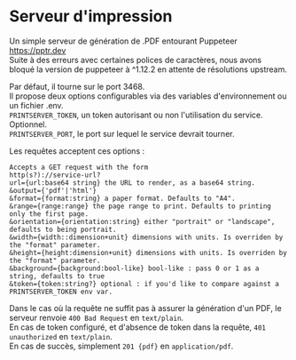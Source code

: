 # Serveur d'impression

Un simple serveur de génération de .PDF entourant Puppeteer https://pptr.dev  
Suite à des erreurs avec certaines polices de caractères, nous avons bloqué la version de puppeteer à ^1.12.2 en attente de résolutions upstream.  

Par défaut, il tourne sur le port 3468.  
Il propose deux options configurables via des variables d'environnement ou un fichier .env.  
`PRINTSERVER_TOKEN`, un token autorisant ou non l'utilisation du service. Optionnel.  
`PRINTSERVER_PORT`, le port sur lequel le service devrait tourner.  

Les requêtes acceptent ces options :  

```
Accepts a GET request with the form
http(s?)://service-url?
url={url:base64 string} the URL to render, as a base64 string.
&output={'pdf'|'html'}
&format={format:string} a paper format. Defaults to "A4".
&range={range:range} the page range to print. Defaults to printing only the first page.
&orientation={orientation:string} either "portrait" or "landscape", defaults to being portrait.
&width={width::dimension+unit} dimensions with units. Is overriden by the "format" parameter.
&height={height:dimension+unit} dimensions with units. Is overriden by the "format" parameter.
&background={background:bool-like} bool-like : pass 0 or 1 as a string, defaults to true
&token={token:string?} optional : if you'd like to compare against a PRINTSERVER_TOKEN env var.
```

Dans le cas où la requête ne suffit pas à assurer la génération d'un PDF, le serveur renvoie `400 Bad Request` en `text/plain`.  
En cas de token configuré, et d'absence de token dans la requête, `401 unauthorized` en `text/plain`.  
En cas de succès, simplement `201 {pdf}` en `application/pdf`.  
